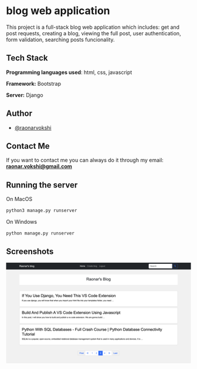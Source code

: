
# blog web application

This project is a full-stack blog web application which includes: get and post requests, creating a blog, viewing the full post, user authentication, form validation, searching posts funcionality.

## Tech Stack

**Programming languages used**: html, css, javascript

**Framework:** Bootstrap

**Server:** Django


## Author

- [@raonarvokshi](https://www.github.com/RokiPR)


## Contact Me

If you want to contact me you can always do it through my email:
**raonar.vokshi@gmail.com**
## Running the server

On MacOS
```bash
python3 manage.py runserver
```

On Windows
```bash
python manage.py runserver
```
## Screenshots

![App Screenshot](web.png)

